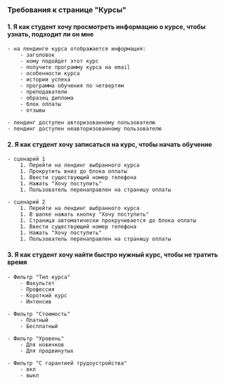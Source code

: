 ### Требования к странице "Курсы"

#### 1. Я как студент хочу просмотреть информацию о курсе, чтобы узнать, подходит ли он мне
    - на лендинге курса отображается информация:
        - заголовок
        - кому подойдет этот курс
        - получите программу курса на email
        - особенности курса
        - истории успеха
        - программа обучения по четвертям
        - преподаватели
        - образец диплома
        - блок оплаты
        - отзывы
        
    - лендинг доступен авторизованному пользователю
    - лендинг доступен неавторизованному пользователю
        
#### 2. Я как студент хочу записаться на курс, чтобы начать обучение
    - сценарий 1
        1. Перейти на лендинг выбранного курса
        1. Прокрутить вниз до блока оплаты
        1. Ввести существующий номер телефона 
        1. Нажать "Хочу поступить"
        1. Пользователь перенаправлен на страницу оплаты
        
    - сценарий 2
        1. Перейти на лендинг выбранного курса
        1. В шапке нажать кнопку "Хочу поступить"
        1. Страница автоматически прокручивается до блока оплаты 
        1. Ввести существующий номер телефона 
        1. Нажать "Хочу поступить" 
        1. Пользователь перенаправлен на страницу оплаты
        
#### 3. Я как студент хочу найти быстро нужный курс, чтобы не тратить время

    - Фильтр "Тип курса"
        - Факультет
        - Профессия
        - Короткий курс
        - Интенсив
        
    - Фильтр "Стоимость"
        - Платный
        - Бесплатный
        
    - Фильтр "Уровень"
        - Для новичков
        - Для продвинутых
        
    - Фильтр "С гарантией трудоустройства"
        - вкл
        - выкл
